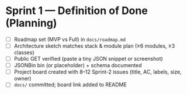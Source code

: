 # Sprint 1 — Definition of Done (Planning)
- [ ] Roadmap set (MVP vs Full) in `docs/roadmap.md`
- [ ] Architecture sketch matches stack & module plan (≥6 modules, ≥3 classes)
- [ ] Public GET verified (paste a tiny JSON snippet or screenshot)
- [ ] JSONBin bin (or placeholder) + schema documented
- [ ] Project board created with 8–12 Sprint-2 issues (title, AC, labels, size, owner)
- [ ] `docs/` committed; board link added to README
